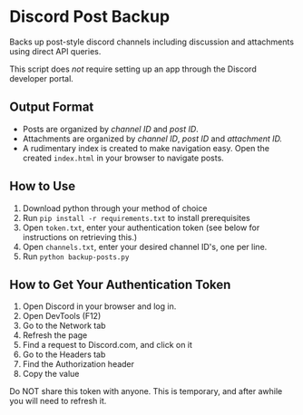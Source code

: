 # Discord Post Backup

Backs up post-style discord channels including discussion and attachments using direct API queries.

This script does *not* require setting up an app through the Discord developer portal.

## Output Format

- Posts are organized by *channel ID* and *post ID*.
- Attachments are organized by *channel ID*, *post ID* and *attachment ID.*
- A rudimentary index is created to make navigation easy. Open the created `index.html` in your browser to navigate posts.

## How to Use

1. Download python through your method of choice
2. Run `pip install -r requirements.txt` to install prerequisites
3. Open `token.txt`, enter your authentication token (see below for instructions on retrieving this.)
4. Open `channels.txt`, enter your desired channel ID's, one per line.
5. Run `python backup-posts.py`

## How to Get Your Authentication Token
                                                                                                                                            
1. Open Discord in your browser and log in.
2. Open DevTools (F12)
3. Go to the Network tab
4. Refresh the page
5. Find a request to Discord.com, and click on it
6. Go to the Headers tab
7. Find the Authorization header
8. Copy the value

Do NOT share this token with anyone. This is temporary, and after awhile you will need to refresh it.
